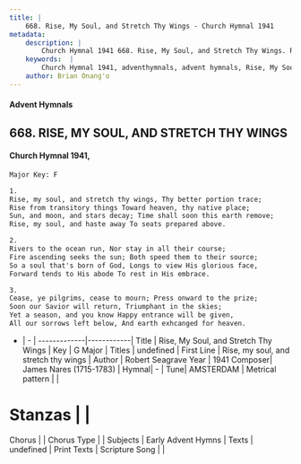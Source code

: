 ```yaml
---
title: |
    668. Rise, My Soul, and Stretch Thy Wings - Church Hymnal 1941
metadata:
    description: |
        Church Hymnal 1941 668. Rise, My Soul, and Stretch Thy Wings. Rise, my soul, and stretch thy wings, Thy better portion trace; Rise from transitory things Toward heaven, thy native place; Sun, and moon, and stars decay; Time shall soon this earth remove; Rise, my soul, and haste away To seats prepared above. 
    keywords:  |
        Church Hymnal 1941, adventhymnals, advent hymnals, Rise, My Soul, and Stretch Thy Wings, Rise, my soul, and stretch thy wings. 
    author: Brian Onang'o
---
```


#### Advent Hymnals
## 668. RISE, MY SOUL, AND STRETCH THY WINGS
####  Church Hymnal 1941,

```txt
Major Key: F

1.
Rise, my soul, and stretch thy wings, Thy better portion trace;
Rise from transitory things Toward heaven, thy native place;
Sun, and moon, and stars decay; Time shall soon this earth remove;
Rise, my soul, and haste away To seats prepared above.

2.
Rivers to the ocean run, Nor stay in all their course;
Fire ascending seeks the sun; Both speed them to their source;
So a soul that's born of God, Longs to view His glorious face,
Forward tends to His abode To rest in His embrace.

3.
Cease, ye pilgrims, cease to mourn; Press onward to the prize;
Soon our Savior will return, Triumphant in the skies;
Yet a season, and you know Happy entrance will be given,
All our sorrows left below, And earth exhcanged for heaven.

```

- |   -  |
-------------|------------|
Title | Rise, My Soul, and Stretch Thy Wings |
Key | G Major |
Titles | undefined |
First Line | Rise, my soul, and stretch thy wings |
Author | Robert Seagrave
Year | 1941
Composer| James Nares (1715-1783) |
Hymnal|  - |
Tune| AMSTERDAM |
Metrical pattern | |
# Stanzas |  |
Chorus |  |
Chorus Type |  |
Subjects | Early Advent Hymns |
Texts | undefined |
Print Texts | 
Scripture Song |  |
    
